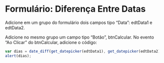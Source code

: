 # Formulário: Diferença Entre Datas
Adicione em um grupo do formulário dois campos tipo “Data”: edtData1 e edtData2.

Adicione no mesmo grupo um campo tipo “Botão”, btnCalcular.
No evento “Ao Clicar” do btnCalcular, adicione o código:

```javascript
var dias = date_diff(get_datepicker(edtData1), get_datepicker(edtData2));
alert(dias);
```
